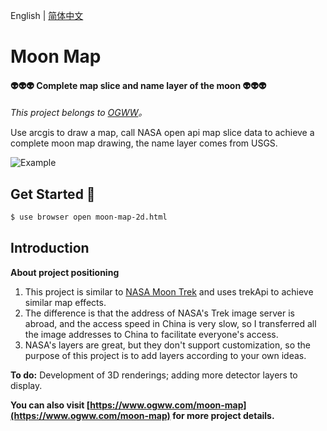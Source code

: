 English | [简体中文](./README.CN.md)

# Moon Map

#### 👽👽👽 Complete map slice and name layer of the moon 👽👽👽

_This project belongs to [OGWW](https://github.com/elliottssu/ogww)。_

Use arcgis to draw a map, call NASA open api map slice data to achieve a complete moon map drawing, the name layer comes from USGS.

![Example](./example/view.png)

## Get Started 🚀

```bash
$ use browser open moon-map-2d.html
```

## Introduction

**About project positioning**

1. This project is similar to [NASA Moon Trek](https://trek.nasa.gov/) and uses trekApi to achieve similar map effects.
2. The difference is that the address of NASA's Trek image server is abroad, and the access speed in China is very slow, so I transferred all the image addresses to China to facilitate everyone's access.
3. NASA's layers are great, but they don't support customization, so the purpose of this project is to add layers according to your own ideas.

**To do:**
Development of 3D renderings; adding more detector layers to display.

**You can also visit [https://www.ogww.com/moon-map](https://www.ogww.com/moon-map) for more project details.**
